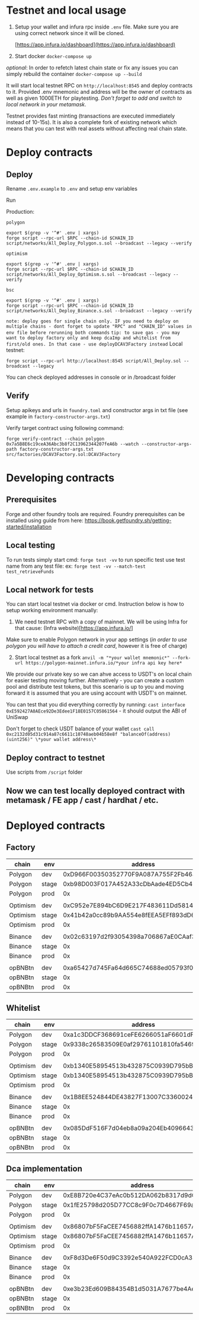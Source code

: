 # Testnet and local usage

1. Setup your wallet and infura rpc inside `.env` file. Make sure you are using correct network since it will be cloned.

   [https://app.infura.io/dashboard](https://app.infura.io/dashboard)

2. Start docker
   `docker-compose up`

_optional_: In order to refetch latest chain state or fix any issues you can simply rebuild the container `docker-compose up --build`

It will start local testnet RPC on `http://localhost:8545` and deploy contracts to it. Provided .env mnemonic and address will be the owner of contracts as well as given 1000ETH for playtesting. _Don't forget to add and switch to local network in your metamask_.

Testnet provides fast minting (transactions are executed immediately instead of 10-15s). It is also a complete fork of existing network which means that you can test with real assets without affecting real chain state.

# Deploy contracts

## Deploy

Rename `.env.example` to `.env` and setup env variables

Run

Production:

`polygon`

```
export $(grep -v '^#' .env | xargs)
forge script --rpc-url $RPC --chain-id $CHAIN_ID script/networks/All_Deploy_Polygon.s.sol --broadcast --legacy --verify
```

`optimism`

```
export $(grep -v '^#' .env | xargs)
forge script --rpc-url $RPC --chain-id $CHAIN_ID script/networks/All_Deploy_Optimism.s.sol --broadcast --legacy --verify
```

`bsc`

```
export $(grep -v '^#' .env | xargs)
forge script --rpc-url $RPC --chain-id $CHAIN_ID script/networks/All_Deploy_Binance.s.sol --broadcast --legacy --verify
```

`note: deploy goes for single chain only. IF you need to deploy on multiple chains - dont forget to update "RPC" and "CHAIN_ID" values in env file before rerunning both commands`
`tip: to save gas - you may want to deploy factory only and keep dcaImp and whitelist from first/old ones. In that case - use deployDCAV3Factory instead`
Local testnet:

```
forge script --rpc-url http://localhost:8545 script/All_Deploy.sol --broadcast --legacy
```

You can check deployed addresses in console or in /broadcast folder

## Verify

Setup apikeys and urls in `foundry.toml` and constructor args in txt file (see example in `factory-constructor-args.txt`)

Verify target contract using following command:

```
forge verify-contract --chain polygon 0x7a5B8E6c19ceA36Abc3b8f2C13962344207feA6b --watch --constructor-args-path factory-constructor-args.txt src/factories/DCAV3Factory.sol:DCAV3Factory
```

# Developing contracts

## Prerequisites

Forge and other foundry tools are required.
Foundry prerequisites can be installed using guide from here: https://book.getfoundry.sh/getting-started/installation

## Local testing

To run tests simply start
cmd: `forge test -vv`
to run specific test use test name from any test file:
ex: `forge test -vv --match-test test_retrieveFunds`

## Local network for tests

You can start local testnet via docker or cmd. Instruction below is how to setup working environment manually:

1. We need testnet RPC with a copy of mainnet.
   We will be using Infra for that cause: (Infra website)[https://app.infura.io/]

Make sure to enable Polygon network in your app settings (_in order to use polygon you will have to attach a credit card_, however it is free of charge)

2. Start local testnet as a fork
   `anvil -m "*your wallet mnemonic*" --fork-url https://polygon-mainnet.infura.io/*your infra api key here*`

We provide our private key so we can ahve access to USDT's on local chain for easier testing moving further. Alternatively - you can create a custom pool and distribute test tokens, but this scenario is up to you and moving forward it is assumed that you are using account with USDT's on mainnet.

You can test that you did everything correctly by running:
`cast interface 0xE592427A0AEce92De3Edee1F18E0157C05861564` - it should output the ABI of UniSwap

Don't forget to check USDT balance of your wallet
`cast call 0xc2132d05d31c914a87c6611c10748aeb04b58e8f "balanceOf(address)(uint256)" \*your wallet address\*`

## Deploy contract to testnet

Use scripts from `/script` folder

## Now we can test locally deployed contract with metamask / FE app / cast / hardhat / etc.

# Deployed contracts

## Factory

| chain    | env   | address                                    |
| -------- | ----- | ------------------------------------------ |
| Polygon  | dev   | 0xD966F00350352770F9A087A755F2Fb46a379B67f |
| Polygon  | stage | 0xb98D003F017A452A33cDbAade4ED5Cb4B8EBA81c |
| Polygon  | prod  | 0x                                         |
|          |
| Optimism | dev   | 0xC952e7E894bC6D9E217F483611Dd58142419618E |
| Optimism | stage | 0x41b42a0cc89b9AA554e8fEEA5EFf893dD6eCD294 |
| Optimism | prod  | 0x                                         |
|          |
| Binance  | dev   | 0x02c63197d2f93054398a706867aE0CAaf33002b2 |
| Binance  | stage | 0x                                         |
| Binance  | prod  | 0x                                         |
|          |
| opBNBtn  | dev   | 0xa65427d745Fa64d665C74688ed05793f07f1A037 |
| opBNBtn  | stage | 0x                                         |
| opBNBtn  | prod  | 0x                                         |

## Whitelist

| chain    | env   | address                                    |
| -------- | ----- | ------------------------------------------ |
| Polygon  | dev   | 0xa1c3DDCF368691ceFE6266051aF6601dF058c827 |
| Polygon  | stage | 0x9338c26583509E0af29761101810fa5469910FE0 |
| Polygon  | prod  | 0x                                         |
|          |
| Optimism | dev   | 0xb1340E58954513b432875C0939D795bB01e3b907 |
| Optimism | stage | 0xb1340E58954513b432875C0939D795bB01e3b907 |
| Optimism | prod  | 0x                                         |
|          |
| Binance  | dev   | 0x1B8EE524844DE43827F13007C3360024D7d09191 |
| Binance  | stage | 0x                                         |
| Binance  | prod  | 0x                                         |
|          |
| opBNBtn  | dev   | 0x085DdF516F7d04eb8a09a204Eb40966435d62F83 |
| opBNBtn  | stage | 0x                                         |
| opBNBtn  | prod  | 0x                                         |

## Dca implementation

| chain    | env   | address                                    |
| -------- | ----- | ------------------------------------------ |
| Polygon  | dev   | 0xE8B720e4C37eAc0b512DA062b8317d9dC3c3E3F0 |
| Polygon  | stage | 0x1fE25798d205D77CC8c9F0c7D4667F69aa93DDbe |
| Polygon  | prod  | 0x                                         |
|          |
| Optimism | dev   | 0x86807bF5FaCEE7456882ffA1476b11657A135160 |
| Optimism | stage | 0x86807bF5FaCEE7456882ffA1476b11657A135160 |
| Optimism | prod  | 0x                                         |
|          |
| Binance  | dev   | 0xF8d3De6F50d9C3392e540A922FCD0cA3a69e9a80 |
| Binance  | stage | 0x                                         |
| Binance  | prod  | 0x                                         |
|          |
| opBNBtn  | dev   | 0xe3b23Ed609B84354B1d5031A7677be4Ae9517efA |
| opBNBtn  | stage | 0x                                         |
| opBNBtn  | prod  | 0x                                         |
